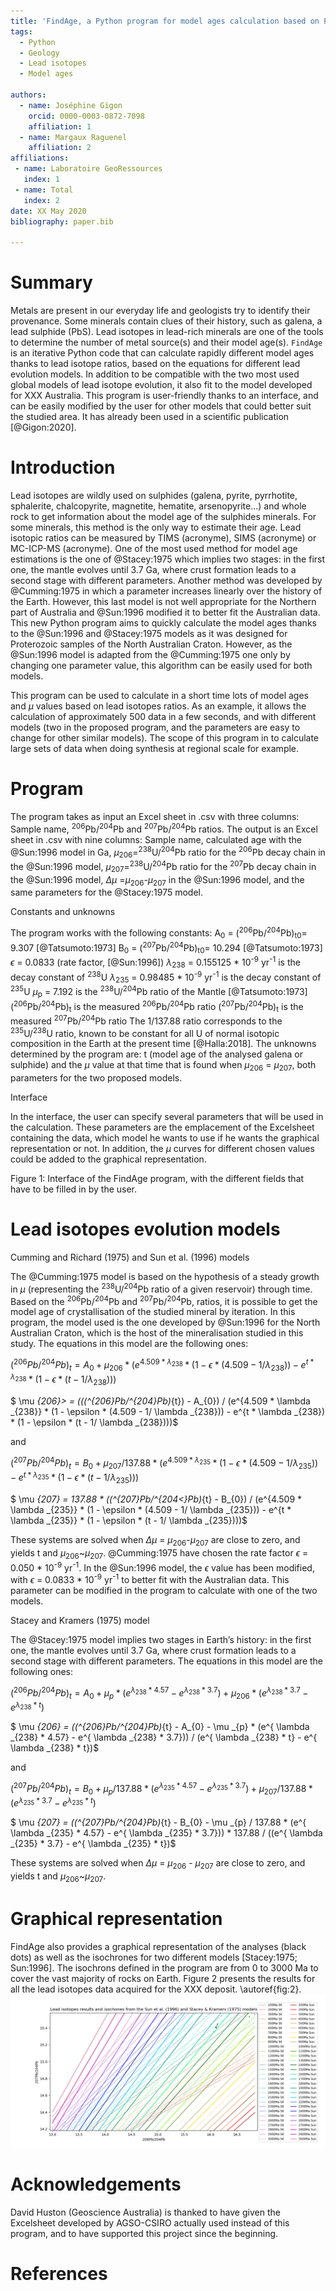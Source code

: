 ```yaml
---
title: 'FindAge, a Python program for model ages calculation based on Pb isotopes'
tags:
  - Python
  - Geology
  - Lead isotopes
  - Model ages

authors:
  - name: Joséphine Gigon
    orcid: 0000-0003-0872-7098
    affiliation: 1
  - name: Margaux Raguenel
    affiliation: 2
affiliations:
 - name: Laboratoire GeoRessources
   index: 1
 - name: Total
   index: 2
date: XX May 2020
bibliography: paper.bib

---
```


# Summary

Metals are present in our everyday life and geologists try to identify their provenance. Some minerals contain clues of their history, such as galena, a lead sulphide (PbS). Lead isotopes in lead-rich minerals are one of the tools to determine the number of metal source(s) and their model age(s). `FindAge` is an iterative Python code that can calculate rapidly different model ages thanks to lead isotope ratios, based on the equations for different lead evolution models. In addition to be compatible with the two most used global models of lead isotope evolution, it also fit to the model developed for XXX Australia. This program is user-friendly thanks to an interface, and can be easily modified by the user for other models that could better suit the studied area. It has already been used in a scientific publication [@Gigon:2020].

# Introduction

Lead isotopes are wildly used on sulphides (galena, pyrite, pyrrhotite, sphalerite, chalcopyrite, magnetite, hematite, arsenopyrite…) and whole rock to get information about the model age of the sulphides minerals. For some minerals, this method is the only way to estimate their age. Lead isotopic ratios can be measured by TIMS (acronyme), SIMS (acronyme) or MC-ICP-MS (acronyme). One of the most used method for model age estimations is the one of @Stacey:1975 which implies two stages: in the first one, the mantle evolves until 3.7 Ga, where crust formation leads to a second stage with different parameters. Another method was developed by @Cumming:1975 in which a parameter increases linearly over the history of the Earth. However, this last model is not well appropriate for the Northern part of Australia and @Sun:1996 modified it to better fit the Australian data. This new Python program aims to quickly calculate the model ages thanks to the @Sun:1996 and @Stacey:1975 models as it was designed for Proterozoic samples of the North Australian Craton. However, as the @Sun:1996 model is adapted from the @Cumming:1975 one only by changing one parameter value, this algorithm can be easily used for both models.

This program can be used to calculate in a short time lots of model ages and $\mu$ values based on lead isotopes ratios. As an example, it allows the calculation of approximately 500 data in a few seconds, and with different models (two in the proposed program, and the parameters are easy to change for other similar models). The scope of this program in to calculate large sets of data when doing synthesis at regional scale for example.

# Program

The program takes as input an Excel sheet in .csv with three columns: Sample name, <sup>206</sup>Pb/<sup>204</sup>Pb and <sup>207</sup>Pb/<sup>204</sup>Pb ratios. The output is an Excel sheet in .csv with nine columns: Sample name, calculated age with the @Sun:1996 model in Ga, $\mu$<sub>206</sub>=<sup>238</sup>U/<sup>204</sup>Pb ratio for the <sup>206</sup>Pb decay chain in the @Sun:1996 model, $\mu$<sub>207</sub>=<sup>238</sup>U/<sup>204</sup>Pb ratio for the <sup>207</sup>Pb decay chain in the @Sun:1996 model, $\Delta$$\mu$ =$\mu$<sub>206</sub>-$\mu$<sub>207</sub> in the @Sun:1996 model, and the same parameters for the @Stacey:1975 model.

Constants and unknowns

The program works with the following constants: 
A<sub>0</sub> = (<sup>206</sup>Pb/<sup>204</sup>Pb)<sub>t0</sub>= 9.307 [@Tatsumoto:1973]
B<sub>0</sub> = (<sup>207</sup>Pb/<sup>204</sup>Pb)<sub>t0</sub>= 10.294 [@Tatsumoto:1973]
$\epsilon$ = 0.0833 (rate factor, [@Sun:1996])
$\lambda$<sub>238</sub> = 0.155125 * 10<sup>-9</sup> yr<sup>-1</sup> is the decay constant of <sup>238</sup>U
$\lambda$<sub>235</sub> = 0.98485 * 10<sup>-9</sup> yr<sup>-1</sup> is the decay constant of <sup>235</sup>U 
$\mu$<sub>p</sub> = 7.192 is the <sup>238</sup>U/<sup>204</sup>Pb ratio of the Mantle [@Tatsumoto:1973]
(<sup>206</sup>Pb/<sup>204</sup>Pb)<sub>t</sub> is the measured <sup>206</sup>Pb/<sup>204</sup>Pb ratio
(<sup>207</sup>Pb/<sup>204</sup>Pb)<sub>t</sub> is the measured <sup>207</sup>Pb/<sup>204</sup>Pb ratio
The 1/137.88 ratio corresponds to the <sup>235</sup>U/<sup>238</sup>U ratio, known to be constant for all U of normal isotopic composition in the Earth at the present time [@Halla:2018]. 
The unknowns determined by the program are: t (model age of the analysed galena or sulphide) and the $\mu$ value at that time that is found when $\mu$<sub>206</sub> = $\mu$<sub>207</sub>, both parameters for the two proposed models. 

Interface

In the interface, the user can specify several parameters that will be used in the calculation. These parameters are the emplacement of the Excelsheet containing the data, which model he wants to use if he wants the graphical representation or not. In addition, the $\mu$ curves for different chosen values could be added to the graphical representation.
 
Figure 1: Interface of the FindAge program, with the different fields that have to be filled in by the user.


# Lead isotopes evolution models

Cumming and Richard (1975) and Sun et al. (1996) models 

The @Cumming:1975 model is based on the hypothesis of a steady growth in $\mu$ (representing the <sup>238</sup>U/<sup>204</sup>Pb ratio of a given reservoir) through time. Based on the <sup>206</sup>Pb/<sup>204</sup>Pb and <sup>207</sup>Pb/<sup>204</sup>Pb, ratios, it is possible to get the model age of crystallisation of the studied mineral by iteration. In this program, the model used is the one developed by @Sun:1996 for the North Australian Craton, which is the host of the mineralisation studied in this study. The equations in this model are the following ones: 

$(^{206}Pb/^{204}Pb)_{t} = A_{0} + \mu _{206} * (e^{4.509 * \lambda _{238}} * (1 - \epsilon * (4.509 - 1/ \lambda _{238})) - e^{t * \lambda _{238}} * (1 - \epsilon * (t - 1 / \lambda _{238})))$

$ \mu _{206}> = (((^{206}Pb/^{204}Pb)_{t}) - A_{0}) / (e^{4.509 * \lambda _{238}} * (1 - \epsilon * (4.509 - 1/ \lambda _{238})) - e^{t * \lambda _{238}) * (1 - \epsilon * (t - 1/ \lambda _{238})))$

and

$(^{207}Pb/^{204}Pb)_{t} = B_{0} + \mu _{207} / 137.88 * (e^{4.509 * \lambda _{235}} * (1 - \epsilon * (4.509 - 1 / \lambda _{235})) - e^{t * \lambda _{235}} * (1 - \epsilon * (t - 1/ \lambda _{235})))$

$ \mu _{207} = 137.88 * ((^{207}Pb/^{204<}Pb)_{t} - B_{0}) / (e^{4.509 * \lambda _{235}} * (1 - \epsilon * (4.509 - 1/ \lambda _{235})) - e^{t * \lambda _{235}} * (1 - \epsilon * (t - 1/ \lambda _{235})))$

These systems are solved when $\Delta$$\mu$ = $\mu$<sub>206</sub>-$\mu$<sub>207</sub> are close to zero, and yields t and $\mu$<sub>206</sub>~$\mu$<sub>207</sub>. @Cumming:1975 have chosen the rate factor $\epsilon$ = 0.050 * 10<sup>-9</sup> yr<sup>-1</sup>. In the @Sun:1996 model, the $\epsilon$ value has been modified, with $\epsilon$ = 0.0833 * 10<sup>-9</sup> yr<sup>-1</sup> to better fit with the Australian data. This parameter can be modified in the program to calculate with one of the two models.

Stacey and Kramers (1975) model

The @Stacey:1975 model implies two stages in Earth’s history: in the first one, the mantle evolves until 3.7 Ga, where crust formation leads to a second stage with different parameters. The equations in this model are the following ones: 

$(^{206}Pb/^{204}Pb)_{t} = A_{0} + \mu _{p} * (e^{ \lambda _{238} * 4.57} - e^{ \lambda _{238} * 3.7}) + \mu _{206} * (e^{ \lambda _{238} * 3.7} - e^{ \lambda _{238} * t})$

$ \mu _{206} = ((^{206}Pb/^{204}Pb)_{t} - A_{0} - \mu _{p} * (e^{ \lambda _{238} * 4.57} - e^{ \lambda _{238} * 3.7})) / (e^{ \lambda _{238} * t} - e^{ \lambda _{238} * t})$

and

$(^{207}Pb/^{204}Pb)_{t} = B_{0} + \mu _ {p} / 137.88 * (e^{ \lambda _{235} * 4.57} - e^{ \lambda _{235} * 3.7}) + \mu _{207} / 137.88 * (e^{ \lambda _{235} * 3.7} - e^{ \lambda _{235} * t})$

$ \mu _{207} = ((^{207}Pb/^{204}Pb)_{t} - B_{0} - \mu _{p} / 137.88 * (e^{ \lambda _{235} * 4.57} - e^{ \lambda _{235} * 3.7})) * 137.88 / ((e^{ \lambda _{235} * 3.7} - e^{ \lambda _{235} * t})$

These systems are solved when $\Delta$$\mu$ = $\mu$<sub>206</sub> - $\mu$<sub>207</sub> are close to zero, and yields t and $\mu$<sub>206</sub>~$\mu$<sub>207</sub>. 

# Graphical representation

FindAge also provides a graphical representation of the analyses (black dots) as well as the isochrones for two different models [Stacey:1975; Sun:1996]. The isochrons defined in the program are from 0 to 3000 Ma to cover the vast majority of rocks on Earth. Figure 2 presents the results for all the lead isotopes data acquired for the XXX deposit.
\autoref{fig:2}.
![Example of diagram provided by the FindAge program, with several isochrons (SK = Stacey and Kramers, 1975 and Sun = Sun et al., 1996). figure.\label{fig:2}](figure2.png)

# Acknowledgements

David Huston (Geoscience Australia) is thanked to have given the Excelsheet developed by AGSO-CSIRO actually used instead of this program, and to have supported this project since the beginning.

# References
